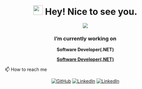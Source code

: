 <h1 align="center"><img src="https://emojis.slackmojis.com/emojis/images/1531849430/4246/blob-sunglasses.gif?1531849430" width="30"/> Hey! Nice to see you.</h1>
<p align="center">
    <img src="https://drive.google.com/uc?id=1nkG1yqItBf3H0EKqsdajzdvI09PDqd2a">
</p>
<h3 align="center"> I’m currently working on </h3>

<p align="center"><strong>Software Developer(.NET)</strong></p>
<p align="center"><strong><a href="https://www.excelbd.com/">Software Developer(.NET)</a></strong></p>

📫 How to reach me
</h3>

<p align="center">
	<a href="github.com/Jahangir702"><img src="https://img.shields.io/github/followers/Jahangir702.svg?label=GitHub&style=social" alt="GitHub"></a>
	<a href="https://www.linkedin.com/in/jahangiralam702/"><img src="https://img.shields.io/badge/LinkedIn--_.svg?style=social&logo=linkedin" alt="LinkedIn"></a>
	<a href="https://www.facebook.com/Jahangir702/"><img src="https://img.shields.io/badge/Facebook--_.svg?style=social&logo=facebook" alt="LinkedIn"></a>
</p>
